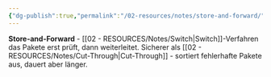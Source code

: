 ```yaml
---
{"dg-publish":true,"permalink":"/02-resources/notes/store-and-forward/","tags":["informatik/netzwerk/switch/verfahren","weiterleitung/sicher","informatik/netzwerk/hardware"],"noteIcon":"","updated":"2025-10-29T12:59:10.613+01:00"}
---
```



**Store-and-Forward** - [[02 - RESOURCES/Notes/Switch\|Switch]]-Verfahren das Pakete erst prüft, dann weiterleitet.
Sicherer als [[02 - RESOURCES/Notes/Cut-Through\|Cut-Through]] - sortiert fehlerhafte Pakete aus, dauert aber länger.